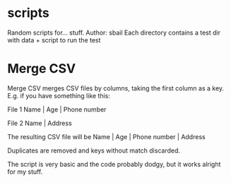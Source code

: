 scripts
=======

Random scripts for... stuff.
Author: sbail
Each directory contains a test dir with data + script to run the test

Merge CSV
=======
Merge CSV merges CSV files by columns, taking the first column as a key.
E.g. if you have something like this:

File 1
Name | Age | Phone number

File 2
Name | Address

The resulting CSV file will be
Name | Age | Phone number | Address

Duplicates are removed and keys without match discarded. 

The script is very basic and the code probably dodgy, but it works alright for my stuff.